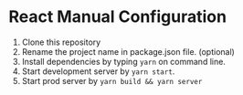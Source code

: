 # React Manual Configuration

1. Clone this repository
2. Rename the project name in package.json file. (optional)
3. Install dependencies by typing `yarn` on command line.
4. Start development server by `yarn start`.
5. Start prod server by `yarn build && yarn server`
